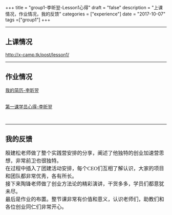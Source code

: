 +++
title = "group1-李昕翌-Lesson1心得"
draft = "false"
description = "上课情况，作业情况，我的反馈"
categories = ["experience"]
date = "2017-10-07"
tags =["group1"]
+++

---
## __上课情况__
<p><a href="http://x-camp.tk/post/lesson1/">http://x-camp.tk/post/lesson1/</a></p>

---
## __作业情况__

<a href="http://x-camp.tk/post/group1/group1-lixinyi-resume/">我的简历-李昕翌</a></p>
<p><a style="cursor:hand;" target="_blank" </br></br>
<a href="http://x-camp.tk/post/group1/group1-lixinyi-experience/">第一课学员心得-李昕翌</a>
</p> </br>

---

## __我的反馈__

<font face="微软雅黑" size="3">
殷建松老师做了整个实践营安排的分享，阐述了他独特的创业加速营思想，非常前卫也很独特。</br>
在过程中插入了团建活动安排，每个CEO们互相了解认识，大家的项目和团队都非常优秀，各有所长。</br>
接下来陶锋老师做了创业方法论的精彩演讲，干货多多，学员们都意犹未尽。</br>
最后是作业的布置。整节课非常有价值和意义，认识老师们，助教们和各位创业同仁们非常开心。</font></p>
